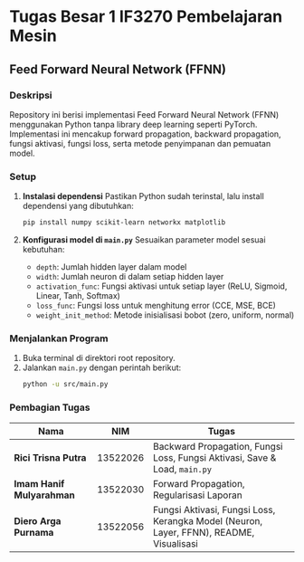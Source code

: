 # Tugas Besar 1 IF3270 Pembelajaran Mesin

## Feed Forward Neural Network (FFNN)

### Deskripsi

Repository ini berisi implementasi Feed Forward Neural Network (FFNN) menggunakan Python tanpa library deep learning seperti PyTorch. Implementasi ini mencakup forward propagation, backward propagation, fungsi aktivasi, fungsi loss, serta metode penyimpanan dan pemuatan model.

### Setup

1. **Instalasi dependensi**
   Pastikan Python sudah terinstal, lalu install dependensi yang dibutuhkan:

   ```bash
   pip install numpy scikit-learn networkx matplotlib
   ```

2. **Konfigurasi model di `main.py`**
   Sesuaikan parameter model sesuai kebutuhan:
   - `depth`: Jumlah hidden layer dalam model
   - `width`: Jumlah neuron di dalam setiap hidden layer
   - `activation_func`: Fungsi aktivasi untuk setiap layer (ReLU, Sigmoid, Linear, Tanh, Softmax)
   - `loss_func`: Fungsi loss untuk menghitung error (CCE, MSE, BCE)
   - `weight_init_method`: Metode inisialisasi bobot (zero, uniform, normal)

### Menjalankan Program

1. Buka terminal di direktori root repository.
2. Jalankan `main.py` dengan perintah berikut:
   ```bash
   python -u src/main.py
   ```

### Pembagian Tugas

| Nama                       | NIM      | Tugas                                                                                   |
| -------------------------- | -------- | --------------------------------------------------------------------------------------- |
| **Rici Trisna Putra**      | 13522026 | Backward Propagation, Fungsi Loss, Fungsi Aktivasi, Save & Load, `main.py`              |
| **Imam Hanif Mulyarahman** | 13522030 | Forward Propagation, Regularisasi Laporan                                               |
| **Diero Arga Purnama**     | 13522056 | Fungsi Aktivasi, Fungsi Loss, Kerangka Model (Neuron, Layer, FFNN), README, Visualisasi |
